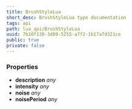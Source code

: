```yaml
---
title: BrushStyleLua
short_desc: BrushStyleLua type documentation
tags: api
path: lua_api/BrushStyleLua
uuid: 7b10f138-3d09-5255-a7f2-1b17a7d321ce
public: true
private: false
---
```




### Properties

* **description** *any* 
* **intensity** *any* 
* **noise** *any* 
* **noisePeriod** *any* 
